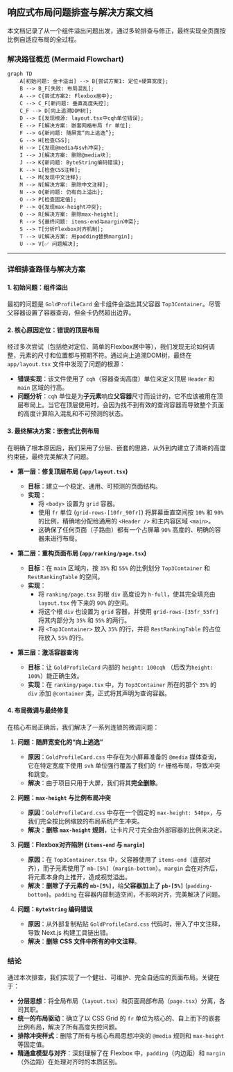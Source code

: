 ## 响应式布局问题排查与解决方案文档

本文档记录了从一个组件溢出问题出发，通过多轮排查与修正，最终实现全页面按比例自适应布局的全过程。

### 解决路径概览 (Mermaid Flowchart)

```mermaid
graph TD
    A[初始问题: 金卡溢出] --> B{尝试方案1: 定位+硬算宽度};
    B --> B_F[失败: 布局混乱];
    A --> C{尝试方案2: Flexbox居中};
    C --> C_F[新问题: 垂直高度失控];
    C_F --> D[向上追溯DOM树];
    D --> E{发现根源: layout.tsx中cqh单位错误};
    E --> F[解决方案: 嵌套网格布局 fr 单位];
    F --> G{新问题: 随屏宽“向上逃逸”};
    G --> H[检查CSS];
    H --> I{发现@media与svh冲突};
    I --> J[解决方案: 删除@media块];
    J --> K{新问题: ByteString编码错误};
    K --> L[检查CSS注释];
    L --> M{发现中文注释};
    M --> N[解决方案: 删除中文注释];
    N --> O{新问题: 仍有向上溢出};
    O --> P[检查固定值];
    P --> Q{发现max-height冲突};
    Q --> R[解决方案: 删除max-height];
    R --> S{最终问题: items-end与margin冲突};
    S --> T[分析Flexbox对齐机制];
    T --> U[解决方案: 用padding替换margin];
    U --> V[✅ 问题解决];
```

---

### 详细排查路径与解决方案

#### 1. 初始问题：组件溢出

最初的问题是 `GoldProfileCard` 金卡组件会溢出其父容器 `Top3Container`。尽管父容器设置了容器查询，但金卡仍然超出边界。

#### 2. 核心原因定位：错误的顶层布局

经过多次尝试（包括绝对定位、简单的Flexbox居中等），我们发现无论如何调整，元素的尺寸和位置都与预期不符。通过向上追溯DOM树，最终在 `app/layout.tsx` 文件中发现了问题的根源：

*   **错误实现**：该文件使用了 `cqh`（容器查询高度）单位来定义顶层 `Header` 和 `main` 区域的行高。
*   **问题分析**：`cqh` 单位是为**子元素**响应**父容器**尺寸而设计的，它不应该被用在顶层布局上。当它在顶层使用时，会因为找不到有效的查询容器而导致整个页面的高度计算陷入混乱和不可预测的状态。

#### 3. 最终解决方案：嵌套式比例布局

在明确了根本原因后，我们采用了分层、嵌套的思路，从外到内建立了清晰的高度约束链，最终完美解决了问题。

*   **第一层：修复顶层布局 (`app/layout.tsx`)**
    *   **目标**：建立一个稳定、通用、可预测的页面结构。
    *   **实现**：
        *   将 `<body>` 设置为 `grid` 容器。
        *   使用 `fr` 单位 (`grid-rows-[10fr_90fr]`) 将屏幕垂直空间按 `10%` 和 `90%` 的比例，精确地分配给通用的 `<Header />` 和主内容区域 `<main>`。
        *   这确保了任何页面（子路由）都有一个占屏幕 `90%` 高度的、明确的容器来进行布局。

*   **第二层：重构页面布局 (`app/ranking/page.tsx`)**
    *   **目标**：在 `main` 区域内，按 `35%` 和 `55%` 的比例划分 `Top3Container` 和 `RestRankingTable` 的空间。
    *   **实现**：
        *   将 `ranking/page.tsx` 的根 `div` 高度设为 `h-full`，使其完全填充由 `layout.tsx` 传下来的 `90%` 的空间。
        *   将这个根 `div` 也设置为 `grid` 容器，并使用 `grid-rows-[35fr_55fr]` 将其内部分为 `35%` 和 `55%` 的两行。
        *   将 `<Top3Container>` 放入 `35%` 的行，并将 `RestRankingTable` 的占位符放入 `55%` 的行。

*   **第三层：激活容器查询**
    *   **目标**：让 `GoldProfileCard` 内部的 `height: 100cqh` （后改为`height: 100%`）能正确生效。
    *   **实现**：在 `ranking/page.tsx` 中，为 `Top3Container` 所在的那个 `35%` 的 `div` 添加 `@container` 类，正式将其声明为查询容器。

#### 4. 布局微调与最终修复

在核心布局正确后，我们解决了一系列连锁的微调问题：

1.  **问题：随屏宽变化的“向上逃逸”**
    *   **原因**：`GoldProfileCard.css` 中存在为小屏幕准备的 `@media` 媒体查询，它在特定宽度下使用 `svh` 单位强行覆盖了我们的 `fr` 栅格布局，导致冲突和跳变。
    *   **解决**：由于项目只用于大屏，我们将其**完全删除**。

2.  **问题：`max-height` 与比例布局冲突**
    *   **原因**：`GoldProfileCard.css` 中存在一个固定的 `max-height: 540px`，与我们完全按比例缩放的布局系统产生冲突。
    *   **解决**：**删除 `max-height` 规则**，让卡片尺寸完全由外部容器的比例来决定。

3.  **问题：Flexbox对齐陷阱 (`items-end` 与 `margin`)**
    *   **原因**：在 `Top3Container.tsx` 中，父容器使用了 `items-end`（底部对齐），而子元素使用了 `mb-[5%]`（`margin-bottom`）。`margin` 会在对齐后，将元素本身向上推开，造成视觉溢出。
    *   **解决**：**删除了子元素的 `mb-[5%]`**，给**父容器加上了 `pb-[5%]`** (`padding-bottom`)。`padding` 在容器内部制造空间，不影响对齐，完美解决了问题。

4.  **问题：`ByteString` 编码错误**
    *   **原因**：从外部复制粘贴 `GoldProfileCard.css` 代码时，带入了中文注释，导致 Next.js 构建工具链出错。
    *   **解决**：**删除 CSS 文件中所有的中文注释**。

### 结论

通过本次排查，我们实现了一个健壮、可维护、完全自适应的页面布局。关键在于：

*   **分层思想**：将全局布局（`layout.tsx`）和页面局部布局（`page.tsx`）分离，各司其职。
*   **统一的布局驱动**：确立了以 CSS Grid 的 `fr` 单位为核心的、自上而下的嵌套比例布局，解决了所有高度失控问题。
*   **排除冲突样式**：删除了所有与核心布局思想冲突的 `@media` 规则和 `max-height` 等固定值。
*   **精通盒模型与对齐**：深刻理解了在 Flexbox 中，`padding`（内边距）和 `margin`（外边距）在处理对齐时的本质区别。
